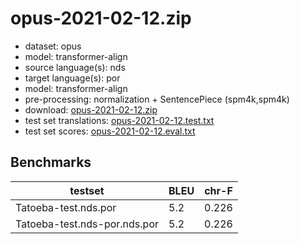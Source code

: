 # opus-2021-02-12.zip

* dataset: opus
* model: transformer-align
* source language(s): nds
* target language(s): por
* model: transformer-align
* pre-processing: normalization + SentencePiece (spm4k,spm4k)
* download: [opus-2021-02-12.zip](https://object.pouta.csc.fi/Tatoeba-MT-models/nds-por/opus-2021-02-12.zip)
* test set translations: [opus-2021-02-12.test.txt](https://object.pouta.csc.fi/Tatoeba-MT-models/nds-por/opus-2021-02-12.test.txt)
* test set scores: [opus-2021-02-12.eval.txt](https://object.pouta.csc.fi/Tatoeba-MT-models/nds-por/opus-2021-02-12.eval.txt)

## Benchmarks

| testset               | BLEU  | chr-F |
|-----------------------|-------|-------|
| Tatoeba-test.nds.por 	| 5.2 	| 0.226 |
| Tatoeba-test.nds-por.nds.por 	| 5.2 	| 0.226 |

